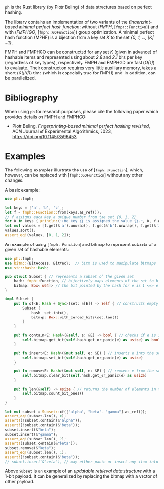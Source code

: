 `ph` is the Rust library (by Piotr Beling) of data structures based on perfect hashing.

The library contains an implementation of two variants of the *fingerprint-based minimal perfect hash function*:
without (*FMPH*, [`fmph::Function`]) and with (*FMPHGO*, [`fmph::GOFunction`]) group optimization.
A minimal perfect hash function (MPHF) is a bijection from a key set *K* to the set *{0, 1, ..., |K|−1}*.

FMPH and FMPHGO can be constructed for any set *K* (given in advance) of hashable items and represented using about *2.8* and *2.1* bits per key (regardless of key types), respectively.
FMPH and FMPHGO are fast (*O(1)*) to evaluate. Their construction requires very little auxiliary memory, takes a short (*O(|K|)*) time (which is especially true for FMPH) and, in addition, can be parallelized.

# Bibliography
When using `ph` for research purposes, please cite the following paper which provides details on FMPH and FMPHGO:

* Piotr Beling, *Fingerprinting-based minimal perfect hashing revisited*, ACM Journal of Experimental Algorithmics, 2023, <https://doi.org/10.1145/3596453>

# Examples
The following examples illustrate the use of [`fmph::Function`], which, however, can be replaced with [`fmph::GOFunction`] without any other changes.

A basic example:
```rust
use ph::fmph;

let keys = ['a', 'b', 'z'];
let f = fmph::Function::from(keys.as_ref());
// f assigns each key a unique number from the set {0, 1, 2}
for k in keys { println!("The key {} is assigned the value {}.", k, f.get(&k).unwrap()); }
let mut values = [f.get(&'a').unwrap(), f.get(&'b').unwrap(), f.get(&'z').unwrap()];
values.sort();
assert_eq!(values, [0, 1, 2]);
```

An example of using [`fmph::Function`] and bitmap to represent subsets of a given set of hashable elements:
```rust
use ph::fmph;
use bitm::{BitAccess, BitVec};  // bitm is used to manipulate bitmaps
use std::hash::Hash;

pub struct Subset { // represents a subset of the given set
    hash: fmph::Function, // bijectively maps elements of the set to bits of bitmap
    bitmap: Box<[u64]> // the bit pointed by the hash for e is 1 <=> e is in the subset
}

impl Subset {
    pub fn of<E: Hash + Sync>(set: &[E]) -> Self { // constructs empty subset of the given set
        Subset {
            hash: set.into(),
            bitmap: Box::with_zeroed_bits(set.len())
        }
    }

    pub fn contain<E: Hash>(&self, e: &E) -> bool { // checks if e is in the subset
        self.bitmap.get_bit(self.hash.get_or_panic(e) as usize) as bool
    }

    pub fn insert<E: Hash>(&mut self, e: &E) { // inserts e into the subset
        self.bitmap.set_bit(self.hash.get_or_panic(e) as usize)
    }

    pub fn remove<E: Hash>(&mut self, e: &E) { // removes e from the subset
        self.bitmap.clear_bit(self.hash.get_or_panic(e) as usize)
    }

    pub fn len(&self) -> usize { // returns the number of elements in the subset
        self.bitmap.count_bit_ones()
    }
}

let mut subset = Subset::of(["alpha", "beta", "gamma"].as_ref());
assert_eq!(subset.len(), 0);
assert!(!subset.contain(&"alpha"));
assert!(!subset.contain(&"beta"));
subset.insert(&"beta");
subset.insert(&"gamma");
assert_eq!(subset.len(), 2);
assert!(subset.contain(&"beta"));
subset.remove(&"beta");
assert_eq!(subset.len(), 1);
assert!(!subset.contain(&"beta"));
// subset.insert(&"zeta"); // may either panic or insert any item into subset
```

Above `Subset` is an example of an *updatable retrieval data structure* with a 1-bit payload.
It can be generalized by replacing the bitmap with a vector of other payload.